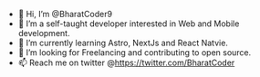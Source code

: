 - 👋 Hi, I’m @BharatCoder9
- 👀 I’m a self-taught developer interested in Web and Mobile development.
- 🌱 I’m currently learning Astro, NextJs and React Natvie.
- 💞️ I’m looking for Freelancing and contributing to open source.
- 📫 Reach me on twitter @https://twitter.com/BharatCoder

<!---
BharatCoder9/BharatCoder9 is a ✨ special ✨ repository because its `README.md` (this file) appears on your GitHub profile.
You can click the Preview link to take a look at your changes.
--->
